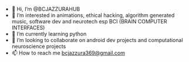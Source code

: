 - 👋 Hi, I’m @BCJAZZURAHUB
- 👀 I’m interested in animations, ethical hacking, algorithm generated music, software dev and neurotech esp BCI (BRAIN COMPUTER INTERFACES)
- 🌱 I’m currently learning python
- 💞️ I’m looking to collaborate on android dev projects and computational neuroscience projects
- 📫 How to reach me bcjazzura369@gmail.com

<!---
BCJAZZURAHUB/BCJAZZURAHUB is a ✨ special ✨ repository because its `README.md` (this file) appears on your GitHub profile.
You can click the Preview link to take a look at your changes.
--->
